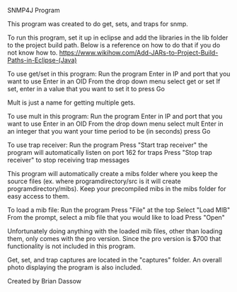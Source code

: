 SNMP4J Program

This program was created to do get, sets, and traps for snmp.

To run this program, set it up in eclipse and add the libraries in the lib folder to the project build path.  Below is a reference on how to do that if you do not know how to.
https://www.wikihow.com/Add-JARs-to-Project-Build-Paths-in-Eclipse-(Java)

To use get/set in this program:
Run the program
Enter in IP and port that you want to use
Enter in an OID
From the drop down menu select get or set
If set, enter in a value that you want to set it to
press Go

Mult is just a name for getting multiple gets.

To use mult in this program:
Run the program
Enter in IP and port that you want to use
Enter in an OID
From the drop down menu select mult
Enter in an integer that you want your time period to be (in seconds)
press Go

To use trap receiver:
Run the program
Press "Start trap receiver"
the program will automatically listen on port 162 for traps
Press "Stop trap receiver" to stop receiving trap messages

This program will automatically create a mibs folder where you keep the source files (ex. where programdirectory/src is it will create programdirectory/mibs).  Keep your precompiled mibs in the mibs folder for easy access to them.

To load a mib file:
Run the program
Press "File" at the top
Select "Load MIB"
From the prompt, select a mib file that you would like to load
Press "Open"

Unfortunately doing anything with the loaded mib files, other than loading them, only comes with the pro version.  Since the pro version is $700 that functionality is not included in this program.

Get, set, and trap captures are located in the "captures" folder.  An overall photo displaying the program is also included.

Created by Brian Dassow